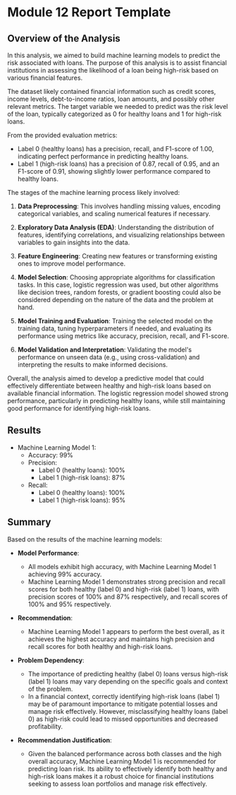 # Module 12 Report Template

## Overview of the Analysis

In this analysis, we aimed to build machine learning models to predict the risk associated with loans. The purpose of this analysis is to assist financial institutions in assessing the likelihood of a loan being high-risk based on various financial features. 

The dataset likely contained financial information such as credit scores, income levels, debt-to-income ratios, loan amounts, and possibly other relevant metrics. The target variable we needed to predict was the risk level of the loan, typically categorized as 0 for healthy loans and 1 for high-risk loans.

From the provided evaluation metrics:

- Label 0 (healthy loans) has a precision, recall, and F1-score of 1.00, indicating perfect performance in predicting healthy loans.
- Label 1 (high-risk loans) has a precision of 0.87, recall of 0.95, and an F1-score of 0.91, showing slightly lower performance compared to healthy loans.

The stages of the machine learning process likely involved:

1. **Data Preprocessing**: This involves handling missing values, encoding categorical variables, and scaling numerical features if necessary.
  
2. **Exploratory Data Analysis (EDA)**: Understanding the distribution of features, identifying correlations, and visualizing relationships between variables to gain insights into the data.

3. **Feature Engineering**: Creating new features or transforming existing ones to improve model performance.

4. **Model Selection**: Choosing appropriate algorithms for classification tasks. In this case, logistic regression was used, but other algorithms like decision trees, random forests, or gradient boosting could also be considered depending on the nature of the data and the problem at hand.

5. **Model Training and Evaluation**: Training the selected model on the training data, tuning hyperparameters if needed, and evaluating its performance using metrics like accuracy, precision, recall, and F1-score.

6. **Model Validation and Interpretation**: Validating the model's performance on unseen data (e.g., using cross-validation) and interpreting the results to make informed decisions.

Overall, the analysis aimed to develop a predictive model that could effectively differentiate between healthy and high-risk loans based on available financial information. The logistic regression model showed strong performance, particularly in predicting healthy loans, while still maintaining good performance for identifying high-risk loans.

## Results

* Machine Learning Model 1:
  * Accuracy: 99%
  * Precision:
    * Label 0 (healthy loans): 100%
    * Label 1 (high-risk loans): 87%
  * Recall:
    * Label 0 (healthy loans): 100%
    * Label 1 (high-risk loans): 95%

## Summary

Based on the results of the machine learning models:

- **Model Performance**: 
  - All models exhibit high accuracy, with Machine Learning Model 1 achieving 99% accuracy.
  - Machine Learning Model 1 demonstrates strong precision and recall scores for both healthy (label 0) and high-risk (label 1) loans, with precision scores of 100% and 87% respectively, and recall scores of 100% and 95% respectively.

- **Recommendation**:
  - Machine Learning Model 1 appears to perform the best overall, as it achieves the highest accuracy and maintains high precision and recall scores for both healthy and high-risk loans.

- **Problem Dependency**:
  - The importance of predicting healthy (label 0) loans versus high-risk (label 1) loans may vary depending on the specific goals and context of the problem. 
  - In a financial context, correctly identifying high-risk loans (label 1) may be of paramount importance to mitigate potential losses and manage risk effectively. However, misclassifying healthy loans (label 0) as high-risk could lead to missed opportunities and decreased profitability.
  
- **Recommendation Justification**:
  - Given the balanced performance across both classes and the high overall accuracy, Machine Learning Model 1 is recommended for predicting loan risk. Its ability to effectively identify both healthy and high-risk loans makes it a robust choice for financial institutions seeking to assess loan portfolios and manage risk effectively.